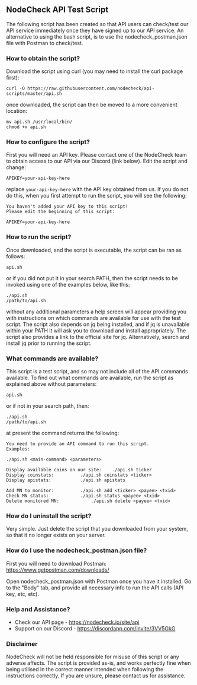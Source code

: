 ## NodeCheck API Test Script

The following script has been created so that API users can check/test our API service immediately once they have signed up to our API service.  An alternative to using the bash script, is to use the nodecheck_postman.json file with Postman to check/test.

### How to obtain the script?

Download the script using curl (you may need to install the curl package first):

```
curl -O https://raw.githubusercontent.com/nodecheck/api-scripts/master/api.sh
```

once downloaded, the script can then be moved to a more convenient location:

```
mv api.sh /usr/local/bin/
chmod +x api.sh
```

### How to configure the script?

First you will need an API key.  Please contact one of the NodeCheck team to obtain access to our API via our Discord (link below).
Edit the script and change:

```
APIKEY=your-api-key-here
```

replace ```your-api-key-here``` with the API key obtained from us.  If you do not do this, when you first attempt to run the script, you will see the following:

```
You haven't added your API key to this script!
Please edit the beginning of this script:

APIKEY=your-api-key-here
```

### How to run the script?

Once downloaded, and the script is executable, the script can be ran as follows:

```
api.sh
```
or if you did not put it in your search PATH, then the script needs to be invoked using one of the examples below, like this:

```
./api.sh
/path/to/api.sh
```

without any additional parameters a help screen will appear providing you with instructions on which commands are available for use with the test script.  The script also depends on jq being installed, and if jq is unavailable within your PATH it will ask you to download and install appropriately.  The script also provides a link to the official site for jq.  Alternatively, search and install jq prior to running the script.

### What commands are available?

This script is a test script, and so may not include all of the API commands available.  To find out what commands are available, run the script as explained above without parameters:

```
api.sh
```

or if not in your search path, then:

```
./api.sh
/path/to/api.sh
```

at present the command returns the following:

```
You need to provide an API command to run this script.
Examples:

./api.sh <main-command> <parameters>

Display available coins on our site:	./api.sh ticker
Display coinstats:			./api.sh coinstats <ticker>
Display apistats:			./api.sh apistats

Add MN to monitor:			./api.sh add <ticker> <payee> <txid>
Check MN status:			./api.sh status <payee> <txid>
Delete monitored MN:			./api.sh delete <payee> <txid>
```

### How do I uninstall the script?

Very simple.  Just delete the script that you downloaded from your system, so that it no longer exists on your server.

### How do I use the nodecheck_postman.json file?

First you will need to download Postman: https://www.getpostman.com/downloads/

Open nodecheck_postman.json with Postman once you have it installed.  Go to the "Body" tab, and provide all necessary info to run the API calls (API key, etc, etc).

### Help and Assistance?

* Check our API page - https://nodecheck.io/site/api
* Support on our Discord - https://discordapp.com/invite/3VV5GkG

### Disclaimer

NodeCheck will not be held responsible for misuse of this script or any adverse affects.  The script is provided as-is, and works perfectly fine when being utilised in the correct manner intended when following the instructions correctly.  If you are unsure, please contact us for assistance.
